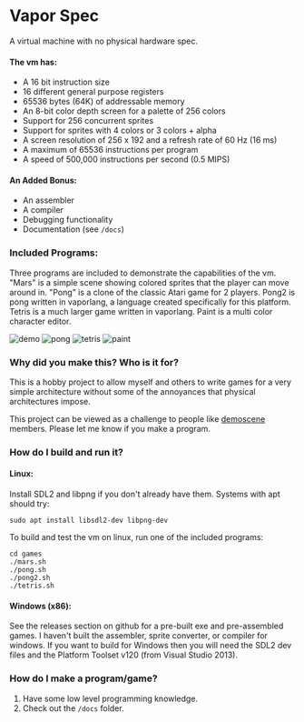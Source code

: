 # Vapor Spec
A virtual machine with no physical hardware spec.

#### The vm has:
- A 16 bit instruction size
- 16 different general purpose registers
- 65536 bytes (64K) of addressable memory
- An 8-bit color depth screen for a palette of 256 colors
- Support for 256 concurrent sprites
- Support for sprites with 4 colors or 3 colors + alpha
- A screen resolution of 256 x 192 and a refresh rate of 60 Hz (16 ms)
- A maximum of 65536 instructions per program
- A speed of 500,000 instructions per second (0.5 MIPS)

#### An Added Bonus:
- An assembler
- A compiler
- Debugging functionality
- Documentation (see `/docs`)

### Included Programs:
Three programs are included to demonstrate the capabilities of the vm. "Mars" is a simple scene showing colored sprites that the player can move around in. "Pong" is a clone of the classic Atari game for 2 players. Pong2 is pong written in vaporlang, a language created specifically for this platform. Tetris is a much larger game written in vaporlang. Paint is a multi color character editor.

![demo](https://github.com/minkcv/vm/blob/master/etc/mars.png)
![pong](https://github.com/minkcv/vm/blob/master/etc/pong.png)
![tetris](https://github.com/minkcv/vm/blob/master/etc/tetris.png)
![paint](https://github.com/minkcv/vm/blob/master/etc/paint.png)

### Why did you make this? Who is it for?
This is a hobby project to allow myself and others to write games for a very simple architecture without some of the annoyances that physical architectures impose.

This project can be viewed as a challenge to people like  [demoscene](https://en.wikipedia.org/wiki/Demoscene) members. Please let me know if you make a program.

### How do I build and run it?
#### Linux:
Install SDL2 and libpng if you don't already have them. Systems with apt should try:

    sudo apt install libsdl2-dev libpng-dev

To build and test the vm on linux, run one of the included programs:

    cd games
    ./mars.sh
    ./pong.sh
    ./pong2.sh
    ./tetris.sh

#### Windows (x86):
See the releases section on github for a pre-built exe and pre-assembled games.
I haven't built the assembler, sprite converter, or compiler for windows.
If you want to build for Windows then you will need the SDL2 dev files and the Platform Toolset v120 (from Visual Studio 2013).

### How do I make a program/game?
1. Have some low level programming knowledge.
2. Check out the `/docs` folder.

